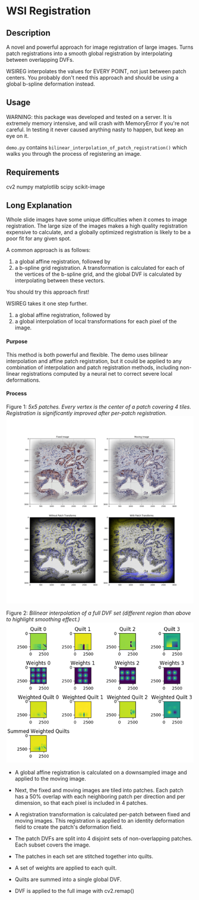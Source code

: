 # WSI Registration

## Description
A novel and powerful approach for image registration of large images. Turns patch registrations 
into a smooth global registration by interpolating between overlapping DVFs.

WSIREG interpolates the values for EVERY POINT, not just between patch centers. You probably don't 
need this approach and should be using a global b-spline deformation instead.

## Usage
WARNING: this package was developed and tested on a server. It is extremely memory intensive, and will crash 
with MemoryError if you're not careful. In testing it never caused anything nasty to happen, but 
keep an eye on it.

`demo.py` contains `bilinear_interpolation_of_patch_registration()` which walks you through the 
process of registering an image.

## Requirements
cv2
numpy
matplotlib
scipy
scikit-image

## Long Explanation

Whole slide images have some unique difficulties when it comes to image registration. The large 
size of the images makes a high quality registration expensive to calculate, 
and a globally optimized registration is likely to be a poor fit for any given spot. 

A common approach is as follows: 

1. a global affine registration, followed by 
2. a b-spline grid registration. A transformation is calculated for each of the vertices of the b-spline grid, 
and the global DVF is calculated by interpolating between these vectors. 

You should try this approach first!

WSIREG takes it one step further. 

1. a global affine registration, followed by
2. a global interpolation of local transformations for each pixel of the image.

#### Purpose
This method is both powerful and flexible. The demo uses bilinear interpolation and affine patch registration,
but it could be applied to any combination of interpolation and patch registration methods, 
including non-linear registrations computed by a neural net to correct severe local deformations.

#### Process
Figure 1: _5x5 patches. Every vertex is the center of a patch covering 4 tiles. 
Registration is significantly improved after per-patch registration._
![registration](./assets/registration.png "5x5 patches. Every vertex is the center of a patch covering 4 tiles.")

Figure 2: _Bilinear interpolation of a full DVF set (different region than above to highlight smoothing effect.)_
![interpolation](./assets/interpolation.png)

- A global affine registration is calculated on a downsampled image and applied to the moving image. 

- Next, the fixed and moving images are tiled into patches. Each patch has a 50% overlap with each 
neighboring patch per direction and per dimension, so that each pixel is included in 4 patches. 

- A registration transformation is calculated per-patch between fixed and moving images. This 
registration is applied to an identity deformation field to create the patch's deformation field.

- The patch DVFs are split into 4 disjoint sets of non-overlapping patches. 
Each subset covers the image. 

- The patches in each set are stitched together into quilts.

- A set of weights are applied to each quilt.

- Quilts are summed into a single global DVF.

- DVF is applied to the full image with cv2.remap()
